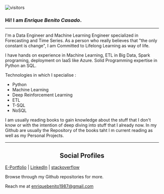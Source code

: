 
<p align='center'>

![visitors](https://visitor-badge.laobi.icu/badge?page_id=Enrique1987.Enrique1987&title=profile%20views)

<p/>
 
### Hi! I am *Enrique Benito Casado*.

---

I'm a Data Engineer and Machine Learning Engineer specialized in Forecasting and Time Series. As a person who really believes that "the only constant is change", I am Committed to Lifelong Learning as way of life.

I have hands on experience in Machine Learning, ETL in Big Data, Spark programing, deployment on IaaS like Azure. Solid Programming expertise in Python an SQL.

Technologies in which I specialise :


- Python
- Machine Learning
- Deep Reinforcement Learning
- ETL 
- T-SQL
- NoSQL 

I am usually reading books to gain knowledge about the stuff that I don't know or with the intention of deep diving into stuff that I already now. In my Github are usually
the Repository of the books taht I m current reading as well as my Personal Projects.


---

<h2 style="text-align:center">Social Profiles</h2>

[E-Portfolio](https://Enrique1987.github.io) | [LinkedIn](https://www.linkedin.com/in/enriquebenito1987) | [stackoverflow](https://stackoverflow.com/users/3844270/enrique-benito-casado)


Browse through my Github repositories for more.

 
 Reach me at [enriquebenito1987@gmail.com](enriquebenito1987@gmail.com)
